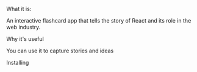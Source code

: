 What it is:


An interactive flashcard app that tells the story of React and its role in the web industry.


Why it's useful


You can use it to capture stories and ideas


Installing
